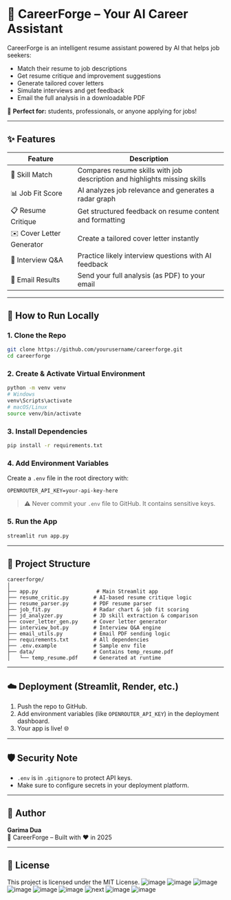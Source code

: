 # 🤖 CareerForge – Your AI Career Assistant

CareerForge is an intelligent resume assistant powered by AI that helps job seekers:
- Match their resume to job descriptions
- Get resume critique and improvement suggestions
- Generate tailored cover letters
- Simulate interviews and get feedback
- Email the full analysis in a downloadable PDF

🎯 **Perfect for:** students, professionals, or anyone applying for jobs!

---

## ✨ Features

| Feature | Description |
|--------|-------------|
| 🧠 Skill Match | Compares resume skills with job description and highlights missing skills |
| 📊 Job Fit Score | AI analyzes job relevance and generates a radar graph |
| 📋 Resume Critique | Get structured feedback on resume content and formatting |
| ✉️ Cover Letter Generator | Create a tailored cover letter instantly |
| 🎤 Interview Q&A | Practice likely interview questions with AI feedback |
| 📧 Email Results | Send your full analysis (as PDF) to your email |

---

## 🚀 How to Run Locally

### 1. Clone the Repo
```bash
git clone https://github.com/yourusername/careerforge.git
cd careerforge
```

### 2. Create & Activate Virtual Environment
```bash
python -m venv venv
# Windows
venv\Scripts\activate
# macOS/Linux
source venv/bin/activate
```

### 3. Install Dependencies
```bash
pip install -r requirements.txt
```

### 4. Add Environment Variables

Create a `.env` file in the root directory with:

```
OPENROUTER_API_KEY=your-api-key-here
```

> ⚠️ Never commit your `.env` file to GitHub. It contains sensitive keys.

### 5. Run the App
```bash
streamlit run app.py
```

---

## 📁 Project Structure

```
careerforge/
│
├── app.py                   # Main Streamlit app
├── resume_critic.py        # AI-based resume critique logic
├── resume_parser.py        # PDF resume parser
├── job_fit.py              # Radar chart & job fit scoring
├── jd_analyzer.py          # JD skill extraction & comparison
├── cover_letter_gen.py     # Cover letter generator
├── interview_bot.py        # Interview Q&A engine
├── email_utils.py          # Email PDF sending logic
├── requirements.txt        # All dependencies
├── .env.example            # Sample env file
├── data/                   # Contains temp_resume.pdf
│   └── temp_resume.pdf     # Generated at runtime
```

---

## ☁️ Deployment (Streamlit, Render, etc.)

1. Push the repo to GitHub.
2. Add environment variables (like `OPENROUTER_API_KEY`) in the deployment dashboard.
3. Your app is live! 🌐

---

## 🛡️ Security Note

- `.env` is in `.gitignore` to protect API keys.
- Make sure to configure secrets in your deployment platform.

---

## 👤 Author

**Garima Dua**  
🚀 CareerForge – Built with ❤️ in 2025

---

## 📄 License

This project is licensed under the MIT License.
![image](https://github.com/user-attachments/assets/4bdb5f89-c940-4b33-af99-dd214a1aef69)
![image](https://github.com/user-attachments/assets/81b412b8-0df7-4f53-ac5d-77947d126f5d)
![image](https://github.com/user-attachments/assets/d272a4db-b2bb-4a7f-a6e8-43e5296c1c8e)
![image](https://github.com/user-attachments/assets/0a9583c9-0f47-4fac-9135-461c56dca04a)
![image](https://github.com/user-attachments/assets/b38d7efb-9ad3-4625-9fa2-11248b687029)
![image](https://github.com/user-attachments/assets/04e5f34d-e1a1-4c09-ba45-e71f2ebfd463)
![next](https://github.com/user-attachments/assets/796803c1-dca9-4eb8-905f-298d6c1c53d8)
![image](https://github.com/user-attachments/assets/d04c364d-56ec-485a-82b1-27779b5754c5)
![image](https://github.com/user-attachments/assets/75bdb516-9e52-45e7-b047-7618bc623dfa)








